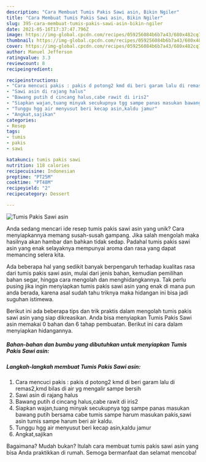 ```yaml
---
description: "Cara Membuat Tumis Pakis Sawi asin, Bikin Ngiler"
title: "Cara Membuat Tumis Pakis Sawi asin, Bikin Ngiler"
slug: 395-cara-membuat-tumis-pakis-sawi-asin-bikin-ngiler
date: 2021-05-16T17:37:47.796Z
image: https://img-global.cpcdn.com/recipes/059256084b6b7a43/680x482cq70/tumis-pakis-sawi-asin-foto-resep-utama.jpg
thumbnail: https://img-global.cpcdn.com/recipes/059256084b6b7a43/680x482cq70/tumis-pakis-sawi-asin-foto-resep-utama.jpg
cover: https://img-global.cpcdn.com/recipes/059256084b6b7a43/680x482cq70/tumis-pakis-sawi-asin-foto-resep-utama.jpg
author: Manuel Jefferson
ratingvalue: 3.3
reviewcount: 8
recipeingredient:

recipeinstructions:
- "Cara mencuci pakis : pakis d potong2 kmd di beri garam lalu di remas2,kmd bilas di air yg mengalir sampe bersih"
- "Sawi asin di rajang halus"
- "Bawang putih d cincang halus,cabe rawit di iris2"
- "Siapkan wajan,tuang minyak secukupnya tgg sampe panas masukan bawang putih bersama cabe tumis sampe harum masukan pakis,sawi asin tumis sampe harum beri air kaldu."
- "Tunggu hgg air menyusut beri kecap asin,kaldu jamur"
- "Angkat,sajikan"
categories:
- Resep
tags:
- tumis
- pakis
- sawi

katakunci: tumis pakis sawi 
nutrition: 118 calories
recipecuisine: Indonesian
preptime: "PT25M"
cooktime: "PT48M"
recipeyield: "2"
recipecategory: Dessert

---
```



![Tumis Pakis Sawi asin](https://img-global.cpcdn.com/recipes/059256084b6b7a43/680x482cq70/tumis-pakis-sawi-asin-foto-resep-utama.jpg)

Anda sedang mencari ide resep tumis pakis sawi asin yang unik? Cara menyiapkannya memang susah-susah gampang. Jika salah mengolah maka hasilnya akan hambar dan bahkan tidak sedap. Padahal tumis pakis sawi asin yang enak selayaknya mempunyai aroma dan rasa yang dapat memancing selera kita.

Ada beberapa hal yang sedikit banyak berpengaruh terhadap kualitas rasa dari tumis pakis sawi asin, mulai dari jenis bahan, kemudian pemilihan bahan segar, hingga cara mengolah dan menghidangkannya. Tak perlu pusing jika ingin menyiapkan tumis pakis sawi asin yang enak di mana pun anda berada, karena asal sudah tahu triknya maka hidangan ini bisa jadi suguhan istimewa.




Berikut ini ada beberapa tips dan trik praktis dalam mengolah tumis pakis sawi asin yang siap dikreasikan. Anda bisa menyiapkan Tumis Pakis Sawi asin memakai 0 bahan dan 6 tahap pembuatan. Berikut ini cara dalam menyiapkan hidangannya.

<!--inarticleads1-->

##### Bahan-bahan dan bumbu yang dibutuhkan untuk menyiapkan Tumis Pakis Sawi asin:





<!--inarticleads2-->

##### Langkah-langkah membuat Tumis Pakis Sawi asin:

1. Cara mencuci pakis : pakis d potong2 kmd di beri garam lalu di remas2,kmd bilas di air yg mengalir sampe bersih
1. Sawi asin di rajang halus
1. Bawang putih d cincang halus,cabe rawit di iris2
1. Siapkan wajan,tuang minyak secukupnya tgg sampe panas masukan bawang putih bersama cabe tumis sampe harum masukan pakis,sawi asin tumis sampe harum beri air kaldu.
1. Tunggu hgg air menyusut beri kecap asin,kaldu jamur
1. Angkat,sajikan




Bagaimana? Mudah bukan? Itulah cara membuat tumis pakis sawi asin yang bisa Anda praktikkan di rumah. Semoga bermanfaat dan selamat mencoba!
